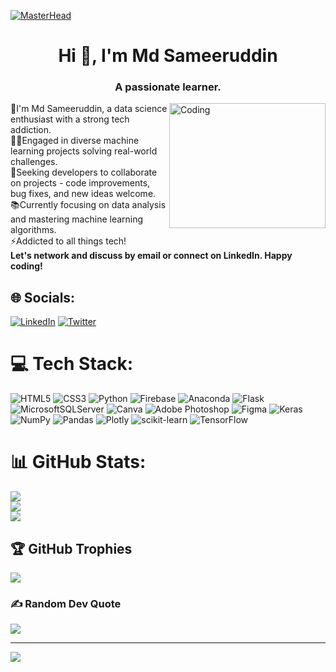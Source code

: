 [![MasterHead](https://i.gifer.com/758b.gif)](https://rishavchanda.io)
 <h1 align="center">Hi 👋, I'm Md Sameeruddin</h1>
<h3 align="center">A passionate learner.</h3>
<img align="right" alt="Coding" width="250" height = '200' src="https://miro.medium.com/max/1360/1*IRGHmiGsa16stedQvIaZfw.gif">	
👦I'm Md Sameeruddin, a data science enthusiast with a strong tech addiction.<br>👨‍💻Engaged in diverse machine learning projects solving real-world challenges.<br>🤝Seeking developers to collaborate on projects - code improvements, bug fixes, and new ideas welcome.<br>📚Currently focusing on data analysis and mastering machine learning algorithms.<br>⚡Addicted to all things tech!<br>
<b>Let's network and discuss by email or connect on LinkedIn. Happy coding!</b>


## 🌐 Socials:
[![LinkedIn](https://img.shields.io/badge/LinkedIn-%230077B5.svg?logo=linkedin&logoColor=white)](https://linkedin.com/in/https://www.linkedin.com/in/sameeruddinmd/) [![Twitter](https://img.shields.io/badge/Twitter-%231DA1F2.svg?logo=Twitter&logoColor=white)](https://twitter.com/https://twitter.com/sameeruddinmd8) 

# 💻 Tech Stack:
![HTML5](https://img.shields.io/badge/html5-%23E34F26.svg?style=for-the-badge&logo=html5&logoColor=white) ![CSS3](https://img.shields.io/badge/css3-%231572B6.svg?style=for-the-badge&logo=css3&logoColor=white) ![Python](https://img.shields.io/badge/python-3670A0?style=for-the-badge&logo=python&logoColor=ffdd54) ![Firebase](https://img.shields.io/badge/firebase-%23039BE5.svg?style=for-the-badge&logo=firebase) ![Anaconda](https://img.shields.io/badge/Anaconda-%2344A833.svg?style=for-the-badge&logo=anaconda&logoColor=white) ![Flask](https://img.shields.io/badge/flask-%23000.svg?style=for-the-badge&logo=flask&logoColor=white) ![MicrosoftSQLServer](https://img.shields.io/badge/Microsoft%20SQL%20Sever-CC2927?style=for-the-badge&logo=microsoft%20sql%20server&logoColor=white) ![Canva](https://img.shields.io/badge/Canva-%2300C4CC.svg?style=for-the-badge&logo=Canva&logoColor=white) ![Adobe Photoshop](https://img.shields.io/badge/adobephotoshop-%2331A8FF.svg?style=for-the-badge&logo=adobephotoshop&logoColor=white) 	![Figma](https://img.shields.io/badge/figma-%23F24E1E.svg?style=for-the-badge&logo=figma&logoColor=white) ![Keras](https://img.shields.io/badge/Keras-%23D00000.svg?style=for-the-badge&logo=Keras&logoColor=white) ![NumPy](https://img.shields.io/badge/numpy-%23013243.svg?style=for-the-badge&logo=numpy&logoColor=white) ![Pandas](https://img.shields.io/badge/pandas-%23150458.svg?style=for-the-badge&logo=pandas&logoColor=white) ![Plotly](https://img.shields.io/badge/Plotly-%233F4F75.svg?style=for-the-badge&logo=plotly&logoColor=white) ![scikit-learn](https://img.shields.io/badge/scikit--learn-%23F7931E.svg?style=for-the-badge&logo=scikit-learn&logoColor=white) ![TensorFlow](https://img.shields.io/badge/TensorFlow-%23FF6F00.svg?style=for-the-badge&logo=TensorFlow&logoColor=white)
# 📊 GitHub Stats:
![](https://github-readme-stats.vercel.app/api?username=Sameeruddin8&theme=dark&hide_border=false&include_all_commits=false&count_private=false)<br/>
![](https://github-readme-streak-stats.herokuapp.com/?user=Sameeruddin8&theme=dark&hide_border=false)<br/>
![](https://github-readme-stats.vercel.app/api/top-langs/?username=Sameeruddin8&theme=dark&hide_border=false&include_all_commits=false&count_private=false&layout=compact)

## 🏆 GitHub Trophies
![](https://github-profile-trophy.vercel.app/?username=Sameeruddin8&theme=nord&no-frame=false&no-bg=true&margin-w=4)

### ✍️ Random Dev Quote
![](https://quotes-github-readme.vercel.app/api?type=horizontal&theme=gruvbox)

---
[![](https://visitcount.itsvg.in/api?id=Sameeruddin8&icon=8&color=11)](https://visitcount.itsvg.in)

